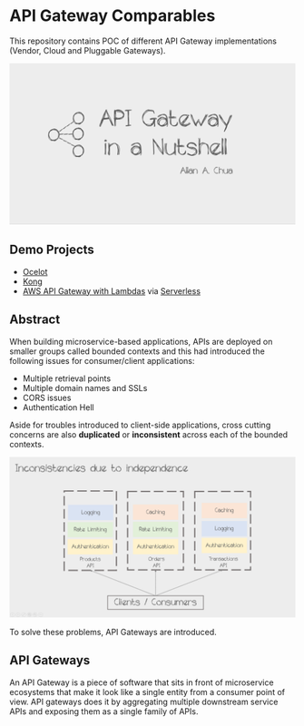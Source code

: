 # API Gateway Comparables

This repository contains POC of different API Gateway implementations (Vendor, Cloud and Pluggable Gateways).

![Repository Banner](https://github.com/allanchua101/api-gateway-comparables/blob/master/000_docs/banners/Repo%20Banner.png)

## Demo Projects

- [Ocelot](https://github.com/allanchua101/api-gateway-comparables/tree/master/002_Ocelot_DotNet)
- [Kong](https://github.com/allanchua101/api-gateway-comparables/tree/master/003_Kong)
- [AWS API Gateway with Lambdas](https://github.com/allanchua101/api-gateway-comparables/tree/master/004_AWS_Lambda) via [Serverless](https://serverless.com/)

## Abstract

When building microservice-based applications, APIs are deployed on smaller groups called bounded contexts and this had introduced the following issues for consumer/client applications:

- Multiple retrieval points
- Multiple domain names and SSLs
- CORS issues
- Authentication Hell

Aside for troubles introduced to client-side applications, cross cutting concerns are also **duplicated** or **inconsistent** across each of the bounded contexts.

![Inconsistencies](https://github.com/allanchua101/api-gateway-comparables/blob/master/000_docs/banners/Inconsistencies.png)

To solve these problems, API Gateways are introduced.

## API Gateways

An API Gateway is a piece of software that sits in front of microservice ecosystems that make it look like a single entity from a consumer point of view. API gateways does it by aggregating multiple downstream service APIs and exposing them as a single family of APIs.

